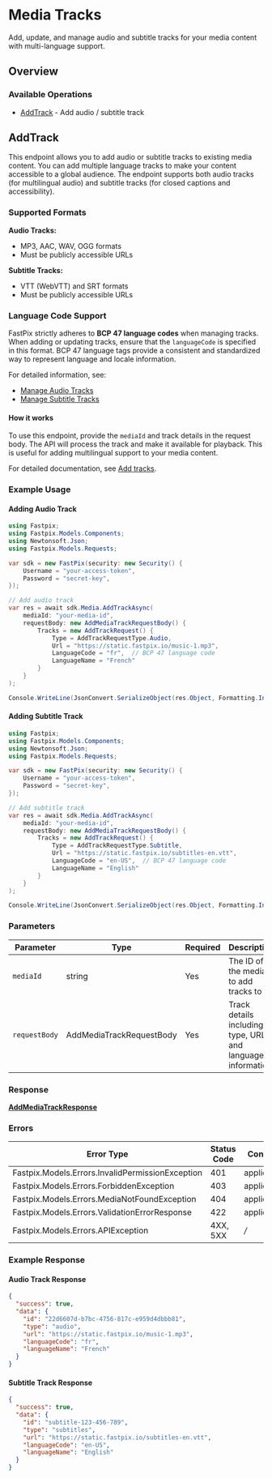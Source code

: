 # Media Tracks

Add, update, and manage audio and subtitle tracks for your media content with multi-language support.

## Overview

### Available Operations

* [AddTrack](#addtrack) - Add audio / subtitle track

## AddTrack

This endpoint allows you to add audio or subtitle tracks to existing media content. You can add multiple language tracks to make your content accessible to a global audience. The endpoint supports both audio tracks (for multilingual audio) and subtitle tracks (for closed captions and accessibility).

### Supported Formats

**Audio Tracks:**
- MP3, AAC, WAV, OGG formats
- Must be publicly accessible URLs

**Subtitle Tracks:**
- VTT (WebVTT) and SRT formats
- Must be publicly accessible URLs

### Language Code Support

FastPix strictly adheres to **BCP 47 language codes** when managing tracks. When adding or updating tracks, ensure that the `languageCode` is specified in this format. BCP 47 language tags provide a consistent and standardized way to represent language and locale information.

For detailed information, see:
- [Manage Audio Tracks](https://docs.fastpix.io/docs/manage-audio-tracks)
- [Manage Subtitle Tracks](https://docs.fastpix.io/docs/manage-subtitle-tracks)

#### How it works
To use this endpoint, provide the `mediaId` and track details in the request body. The API will process the track and make it available for playback. This is useful for adding multilingual support to your media content.

For detailed documentation, see [Add tracks](https://docs.fastpix.io/docs/add-tracks).

### Example Usage

#### Adding Audio Track
<!-- UsageSnippet language="csharp" operationID="add-media-track" method="post" path="/on-demand/{mediaId}/tracks" -->
```csharp
using Fastpix;
using Fastpix.Models.Components;
using Newtonsoft.Json;
using Fastpix.Models.Requests;

var sdk = new FastPix(security: new Security() {
    Username = "your-access-token",
    Password = "secret-key",
});

// Add audio track
var res = await sdk.Media.AddTrackAsync(
    mediaId: "your-media-id",
    requestBody: new AddMediaTrackRequestBody() {
        Tracks = new AddTrackRequest() {
            Type = AddTrackRequestType.Audio,
            Url = "https://static.fastpix.io/music-1.mp3",
            LanguageCode = "fr",  // BCP 47 language code
            LanguageName = "French"
        }
    }
);

Console.WriteLine(JsonConvert.SerializeObject(res.Object, Formatting.Indented) ?? "null");
```

#### Adding Subtitle Track
```csharp
using Fastpix;
using Fastpix.Models.Components;
using Newtonsoft.Json;
using Fastpix.Models.Requests;

var sdk = new FastPix(security: new Security() {
    Username = "your-access-token",
    Password = "secret-key",
});

// Add subtitle track
var res = await sdk.Media.AddTrackAsync(
    mediaId: "your-media-id",
    requestBody: new AddMediaTrackRequestBody() {
        Tracks = new AddTrackRequest() {
            Type = AddTrackRequestType.Subtitle,
            Url = "https://static.fastpix.io/subtitles-en.vtt",
            LanguageCode = "en-US",  // BCP 47 language code
            LanguageName = "English"
        }
    }
);

Console.WriteLine(JsonConvert.SerializeObject(res.Object, Formatting.Indented) ?? "null");
```

### Parameters

| Parameter | Type | Required | Description |
|-----------|------|----------|-------------|
| `mediaId` | string | Yes | The ID of the media to add tracks to |
| `requestBody` | AddMediaTrackRequestBody | Yes | Track details including type, URL, and language information |

### Response

**[AddMediaTrackResponse](../../../Models/Requests/AddMediaTrackResponse.md)**

### Errors

| Error Type | Status Code | Content Type |
|------------|-------------|--------------|
| Fastpix.Models.Errors.InvalidPermissionException | 401 | application/json |
| Fastpix.Models.Errors.ForbiddenException | 403 | application/json |
| Fastpix.Models.Errors.MediaNotFoundException | 404 | application/json |
| Fastpix.Models.Errors.ValidationErrorResponse | 422 | application/json |
| Fastpix.Models.Errors.APIException | 4XX, 5XX | */* |

### Example Response

#### Audio Track Response
```json
{
  "success": true,
  "data": {
    "id": "22d6607d-b7bc-4756-817c-e959d4dbbb81",
    "type": "audio",
    "url": "https://static.fastpix.io/music-1.mp3",
    "languageCode": "fr",
    "languageName": "French"
  }
}
```

#### Subtitle Track Response
```json
{
  "success": true,
  "data": {
    "id": "subtitle-123-456-789",
    "type": "subtitles",
    "url": "https://static.fastpix.io/subtitles-en.vtt",
    "languageCode": "en-US",
    "languageName": "English"
  }
}
```
